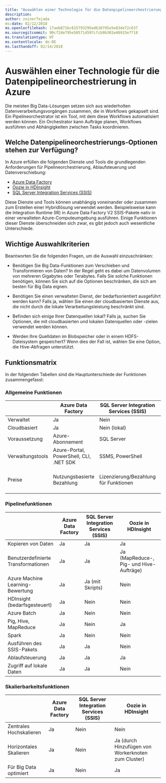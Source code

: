 ```yaml
---
title: "Auswählen einer Technologie für die Datenpipelineorchestrierung"
description: 
author: zoinerTejada
ms:date: 02/12/2018
ms.openlocfilehash: 17aeb871bc815793295ed610795e5e83de72c637
ms.sourcegitcommit: 90cf2de795e50571d597cfcb9b302e48933e7f18
ms.translationtype: HT
ms.contentlocale: de-DE
ms.lasthandoff: 02/14/2018
---
```

# <a name="choosing-a-data-pipeline-orchestration-technology-in-azure"></a>Auswählen einer Technologie für die Datenpipelineorchestrierung in Azure

Die meisten Big Data-Lösungen setzen sich aus wiederholten Datenverarbeitungsvorgängen zusammen, die in Workflows gekapselt sind. Ein Pipelineorchestrator ist ein Tool, mit dem diese Workflows automatisiert werden können. Ein Orchestrator kann Aufträge planen, Workflows ausführen und Abhängigkeiten zwischen Tasks koordinieren.

## <a name="what-are-your-options-for-data-pipeline-orchestration"></a>Welche Datenpipelineorchestrierungs-Optionen stehen zur Verfügung?

In Azure erfüllen die folgenden Dienste und Tools die grundlegenden Anforderungen für Pipelineorchestrierung, Ablaufsteuerung und Datenverschiebung:

- [Azure Data Factory](/azure/data-factory/)
- [Oozie in HDInsight](/azure/hdinsight/hdinsight-use-oozie-linux-mac)
- [SQL Server Integration Services (SSIS)](/sql/integration-services/sql-server-integration-services)

Diese Dienste und Tools können unabhängig voneinander oder zusammen zum Erstellen einer Hybridlösung verwendet werden. Beispielsweise kann die Integration Runtime (IR) in Azure Data Factory V2 SSIS-Pakete nativ in einer verwalteten Azure-Computeumgebung ausführen. Einige Funktionen dieser Dienste überschneiden sich zwar, es gibt jedoch auch wesentliche Unterschiede.

## <a name="key-selection-criteria"></a>Wichtige Auswahlkriterien

Beantworten Sie die folgenden Fragen, um die Auswahl einzuschränken:

- Benötigen Sie Big Data-Funktionen zum Verschieben und Transformieren von Daten? In der Regel geht es dabei um Datenvolumen von mehreren Gigabytes oder Terabytes. Falls Sie solche Funktionen benötigen, können Sie sich auf die Optionen beschränken, die sich am besten für Big Data eignen.

- Benötigen Sie einen verwalteten Dienst, der bedarfsorientiert ausgeführt werden kann? Falls ja, wählen Sie einen der cloudbasierten Dienste aus, die nicht durch die lokale Verarbeitungsleistung beschränkt sind.

- Befinden sich einige Ihrer Datenquellen lokal? Falls ja, suchen Sie Optionen, die mit cloudbasierten und lokalen Datenquellen oder -zielen verwendet werden können.

- Werden Ihre Quelldaten im Blobspeicher oder in einem HDFS-Dateisystem gespeichert? Wenn dies der Fall ist, wählen Sie eine Option, die Hive-Abfragen unterstützt.

## <a name="capability-matrix"></a>Funktionsmatrix

In der folgenden Tabellen sind die Hauptunterschiede der Funktionen zusammengefasst:

### <a name="general-capabilities"></a>Allgemeine Funktionen

| | Azure Data Factory | SQL Server Integration Services (SSIS) | Oozie in HDInsight
| --- | --- | --- | --- |
| Verwaltet | Ja | Nein | Ja |
| Cloudbasiert | Ja | Nein (lokal) | Ja |
| Voraussetzung | Azure-Abonnement | SQL Server  | Azure-Abonnement, HDInsight-Cluster |
| Verwaltungstools | Azure-Portal, PowerShell, CLI, .NET SDK | SSMS, PowerShell | Bash-Shell, Oozie-REST-API, Oozie-Webbenutzeroberfläche |
| Preise | Nutzungsbasierte Bezahlung | Lizenzierung/Bezahlung für Funktionen | Keine Zusatzgebühren (nur Gebühren für die Ausführung des HDInsight-Clusters) |

### <a name="pipeline-capabilities"></a>Pipelinefunktionen

| | Azure Data Factory | SQL Server Integration Services (SSIS) | Oozie in HDInsight
| --- | --- | --- | --- |
| Kopieren von Daten | Ja | Ja | Ja |
| Benutzerdefinierte Transformationen | Ja | Ja | Ja (MapReduce-, Pig- und Hive-Aufträge) |
| Azure Machine Learning-Bewertung | Ja | Ja (mit Skripts) | Nein  |
| HDInsight (bedarfsgesteuert) | Ja | Nein  | Nein  |
| Azure Batch | Ja | Nein  | Nein  |
| Pig, Hive, MapReduce | Ja | Nein | Ja |
| Spark | Ja | Nein  | Nein  |
| Ausführen des SSIS-Pakets | Ja | Ja | Nein  |
| Ablaufsteuerung | Ja | Ja | Ja |
| Zugriff auf lokale Daten | Ja | Ja | Nein  |

### <a name="scalability-capabilities"></a>Skalierbarkeitsfunktionen

| | Azure Data Factory | SQL Server Integration Services (SSIS) | Oozie in HDInsight
| --- | --- | --- | --- |
| Zentrales Hochskalieren | Ja | Nein  | Nein  |
| Horizontales Skalieren | Ja | Nein  | Ja (durch Hinzufügen von Workerknoten zum Cluster) |
| Für Big Data optimiert | Ja | Nein | Ja |


